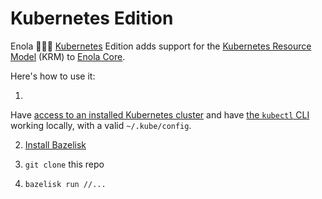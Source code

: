 # Kubernetes Edition

Enola 🕵🏾‍♀️ [Kubernetes](https://github.com/vorburger/LearningKubernetes-CodeLabs) Edition
adds support for
the [Kubernetes Resource Model](https://github.com/vorburger/LearningKubernetes-CodeLabs/blob/develop/docs/krm.md) (KRM)
to [Enola Core](../core.md).

Here's how to use it:

1.

Have [access to an installed Kubernetes cluster](https://github.com/vorburger/LearningKubernetes-CodeLabs/blob/develop/docs/install.md)
and have [the `kubectl` CLI](https://github.com/vorburger/LearningKubernetes-CodeLabs/blob/develop/docs/fun/kubecli.md)
working locally, with a valid `~/.kube/config`.

2. [Install Bazelisk](https://github.com/bazelbuild/bazelisk#installation)

3. `git clone` this repo

4. `bazelisk run //...`

<!-- _TODO Run the dogfooding [demo.md](demo.md) executable Playbook, and insert it here, with its captured output!_ -->
